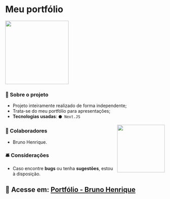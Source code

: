 # Meu portfólio 

<img width="200" src="https://github.com/bhS1lva/Portfolio/assets/101880543/55511fe7-dc1b-4b67-bac1-37d7bd3593ae"></img>

### 📝 Sobre o projeto

* Projeto inteiramente realizado de forma independente;
* Trata-se do meu portfólio para apresentações;
* <strong>Tecnologias usadas</strong>: `⚫ Next.JS`

<img align="right" width="150" src="https://media.discordapp.net/attachments/1012493604599631875/1030332222215049257/portfolioGIF.gif">

### 👥 Colaboradores

* Bruno Henrique.

### 🛎 Considerações

* Caso encontre <strong>bugs</strong> ou tenha <strong>sugestões</strong>, estou à disposição.

## 🔗 Acesse em: <a href="https://portfoliobrunohenrique.vercel.app/">Portfólio - Bruno Henrique</a>
